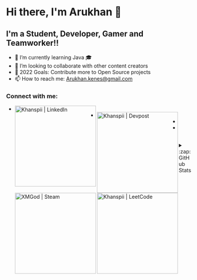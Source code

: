 # Hi there, I'm Arukhan 👋

## I'm a Student, Developer, Gamer and Teamworker!!
 - 🌱 I’m currently learning Java 🎓
 - 👯 I’m looking to collaborate with other content creators
 - 🥅 2022 Goals: Contribute more to Open Source projects
 - 📫 How to reach me: Arukhan.kenes@gmail.com

### Connect with me:

- [<img align = "left" alt ="Khanspii | LinkedIn" width ="220px"/>][Linkedin]
- [<img align = "left" alt ="Khanspii | Devpost" width ="220px" src = "https://devpost.com/arukhan-kenes?ref_content=user-portfolio&ref_feature=portfolio&ref_medium=global-nav" />][Devpost]
- [<img align = "left" alt ="XMGod | Steam" width ="220px" src = "https://steamcommunity.com/profiles/76561198101621795/" />][Steam]
- [<img align = "left" alt ="Khanspii | LeetCode" width ="220px" src = "https://leetcode.com/Khanspii/" />][LeetCode]

<br />

<details>
  <summary>:zap: GitHub Stats</summary>

  <img align="left" alt="Khanspii's GitHub Stats" src="https://github-readme-stats.codestackr.vercel.app/api?username=codeSTACKr&show_icons=true&hide_border=true" />

</details>


[Linkedin]: https://www.linkedin.com/in/khanspii/?locale=en_US
[Devpost]: https://devpost.com/arukhan-kenes?ref_content=user-portfolio&ref_feature=portfolio&ref_medium=global-nav
[Steam]: https://steamcommunity.com/profiles/76561198101621795/
[LeetCode]: https://leetcode.com/Khanspii/

